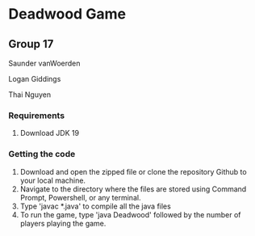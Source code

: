 # Deadwood Game

## Group 17

Saunder vanWoerden

Logan Giddings

Thai Nguyen

### Requirements
1. Download JDK 19

### Getting the code
1. Download and open the zipped file or clone the repository Github to your local machine.
2. Navigate to the directory where the files are stored using Command Prompt, Powershell, or any terminal.
3. Type 'javac *.java' to compile all the java files
4. To run the game, type 'java Deadwood' followed by the number of players playing the game.
